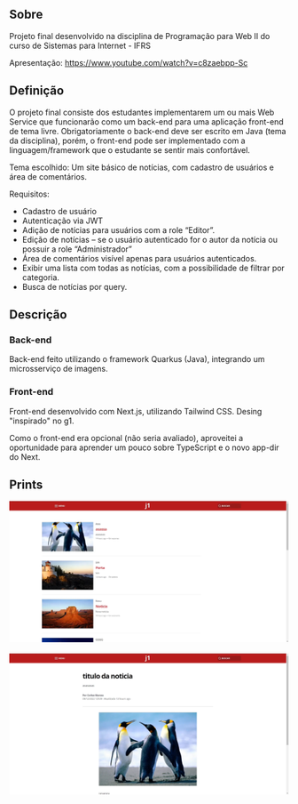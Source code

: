 ## Sobre
Projeto final desenvolvido na disciplina de Programação para Web II do curso de Sistemas para Internet - IFRS

Apresentação: https://www.youtube.com/watch?v=c8zaebpp-Sc

## Definição
O projeto final consiste dos estudantes implementarem um ou mais Web Service que funcionarão como um back-end para uma aplicação front-end de tema livre. Obrigatoriamente o back-end deve ser escrito em Java (tema da disciplina), porém, o front-end pode ser implementado com a linguagem/framework que o estudante se sentir mais confortável.

Tema escolhido:
Um site básico de notícias, com cadastro de usuários e área de comentários.

Requisitos:
- Cadastro de usuário
- Autenticação via JWT
- Adição de notícias para usuários com a role “Editor”. 
- Edição de notícias – se o usuário autenticado for o autor da notícia ou possuir a role “Administrador”
- Área de comentários visível apenas para usuários autenticados.
- Exibir uma lista com todas as notícias, com a possibilidade de filtrar por categoria.
- Busca de notícias por query.

## Descrição

### Back-end
Back-end feito utilizando o framework Quarkus (Java), integrando um microsserviço de imagens.

### Front-end
Front-end desenvolvido com Next.js, utilizando Tailwind CSS. Desing "inspirado" no g1.

Como o front-end era opcional (não seria avaliado), aproveitei a oportunidade para aprender um pouco sobre TypeScript e o novo app-dir do Next.

## Prints
![Home](prints/1.png)
&nbsp;
&nbsp;
&nbsp;
&nbsp;
&nbsp;
&nbsp;
![Noticia1](prints/2.png)
